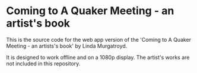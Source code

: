 # Coming to A Quaker Meeting - an artist's book

This is the source code for the web app version of the 'Coming to A Quaker Meeting - an artists's book' by Linda Murgatroyd.

It is designed to work offline and on a 1080p display. The artist's works are not included in this repository.
